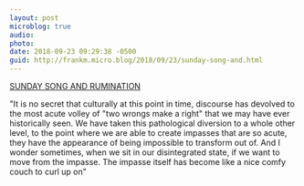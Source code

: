 ```yaml
---
layout: post
microblog: true
audio: 
photo: 
date: 2018-09-23 09:29:38 -0500
guid: http://frankm.micro.blog/2018/09/23/sunday-song-and.html
---
```

[SUNDAY SONG AND RUMINATION](https://www.alanalevandoski.com/sundaysongandrumination/join-in-the-general-dance-sunday-song-rumination-3?utm_source=Alana%27s+Shop+Opt-in&utm_campaign=20a94ab5ab-EMAIL_CAMPAIGN_2018_09_16_01_42_COPY_01&utm_medium=email&utm_term=0_9202550074-20a94ab5ab-111461629&mc_cid=20a94ab5ab&mc_eid=a40e0e553f)

"It is no secret that culturally at this point in time, discourse has devolved to the most acute volley of "two wrongs make a right" that we may have ever historically seen. We have taken this pathological diversion to a whole other level, to the point where we are able to create impasses that are so acute, they have the appearance of being impossible to transform out of. And I wonder sometimes, when we sit in our disintegrated state, if we want to move from the impasse. The impasse itself has become like a nice comfy couch to curl up on"
